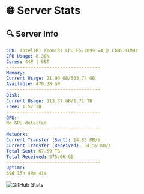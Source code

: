 # 🌐 Server Stats
## 🔍 Server Info
```yaml
CPU: Intel(R) Xeon(R) CPU E5-2699 v4 @ 1366.01MHz
CPU Usage: 8.30%
Cores: 44P | 88T
-----------------------------------
Memory:
Current Usage: 21.90 GB/503.74 GB
Available: 478.38 GB
-----------------------------------
Disk:
Current Usage: 113.37 GB/1.71 TB
Free: 1.52 TB
-----------------------------------
GPU:
No GPU detected
-----------------------------------
Network:
Current Transfer (Sent): 14.83 MB/s
Current Transfer (Received): 54.59 KB/s
Total Sent: 67.59 TB
Total Received: 575.66 GB
-----------------------------------
Uptime:
39d 15h 48m 41s
```
![GitHub Stats](https://img.shields.io/badge/Updated-2025-04-16_13:11:30-blue)